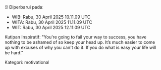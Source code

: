 ⏰ Diperbarui pada:
- WIB: Rabu, 30 April 2025 10.11.09 UTC
- WITA: Rabu, 30 April 2025 11.11.09 UTC
- WIT: Rabu, 30 April 2025 12.11.09 UTC

Kutipan Inspiratif:
"You're going to fail your way to success, you have nothing to be ashamed of so keep your head up. It’s much easier to come up with excuses of why you can't do it. If you do what is easy your life will be hard."


Kategori: motivational

